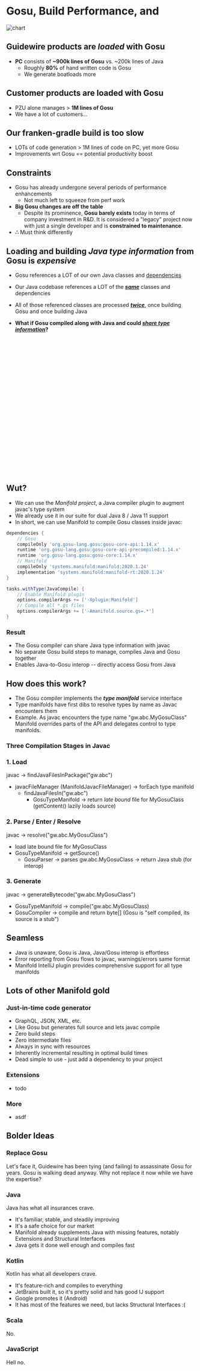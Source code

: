 # Gosu, Build Performance, and 

![chart](https://dl.dropbox.com/s/xf8qddt6dfygwv8/gosu_java.png)
## Guidewire products are _**loaded**_ with Gosu
- **PC** consists of **~900k lines of Gosu** vs. ~200k lines of Java
  - Roughly **80%** of hand written code is Gosu
  - We generate boatloads more 

## Customer products are loaded with Gosu
- PZU alone manages > **1M lines of Gosu**
- We have a lot of customers...

## Our franken-gradle build is too slow 
- LOTs of code generation > 1M lines of code on PC, yet more Gosu
- Improvements wrt Gosu == potential productivity boost  

## Constraints
- Gosu has already undergone several periods of performance enhancements
  - Not much left to squeeze from perf work
- **Big Gosu changes are off the table**
  - Despite its prominence, **Gosu barely exists** today in terms of company investment in R&D.
  It is considered a "legacy" project now with just a single developer and is **constrained to maintenance**.
- **∴** Must think differently

## Loading and building *Java type information* from Gosu is *expensive*
- Gosu references a LOT of our own Java classes and [dependencies](https://dl.dropbox.com/s/ep0qypcvki5v1mb/pc_compile_deps.txt)
- Our Java codebase references a LOT of the <i><b><u>same</u></b></i> classes and dependencies
- All of those referenced classes are processed <i><b><u>twice</u></b></i>, once building Gosu and once building Java


- **What if Gosu compiled along with Java and could <i><u>share type information</u></i>?**

<br><br><br><br><br><br><br><br><br><br><br><br><br><br><br><br><br><br><br><br><br>

## Wut?
- We can use the *Manifold project*, a Java compiler plugin to augment javac's type system
- We already use it in our suite for dual Java 8 / Java 11 support 
- In short, we can use Manifold to compile Gosu classes inside javac:
```groovy
dependencies {
    // Gosu
    compileOnly 'org.gosu-lang.gosu:gosu-core-api:1.14.x'
    runtime 'org.gosu-lang.gosu:gosu-core-api-precompiled:1.14.x'
    runtime 'org.gosu-lang.gosu:gosu-core:1.14.x'
    // Manifold
    compileOnly 'systems.manifold:manifold:2020.1.24'
    implementation 'systems.manifold:manifold-rt:2020.1.24'
}

tasks.withType(JavaCompile) {
    // Enable Manifold plugin
    options.compilerArgs += ['-Xplugin:Manifold']
    // Compile all *.gs files
    options.compilerArgs += ['-Amanifold.source.gs=.*']
}
``` 
### Result
- The Gosu compiler can share Java type information with javac
- No separate Gosu build steps to manage, compiles Java and Gosu together
- Enables Java-to-Gosu interop -- directly access Gosu from Java

## How does this work?
- The Gosu compiler implements the _**type manifold**_ service interface 
- Type manifolds have first dibs to resolve types by name as Javac encounters them
- Example. As javac encounters the type name "gw.abc.MyGosuClass" Manifold overrides parts of the API and delegates
control to type manifolds.

### Three Compilation Stages in Javac

### 1. Load
javac -> findJavaFilesInPackage("gw.abc") 
- javacFileManager (ManifoldJavacFileManager) -> forEach type manifold
  - findJavaFilesIn("gw.abc")
    - GosuTypeManifold -> return *late bound* file for MyGosuClass
      (getContent() lazily loads source)

### 2. Parse / Enter / Resolve
javac -> resolve("gw.abc.MyGosuClass")
  - load late bound file for MyGosuClass   
  - GosuTypeManifold -> getSource()
    - GosuParser -> parses gw.abc.MyGosuClass -> return Java stub (for interop)

### 3. Generate
javac -> generateBytecode("gw.abc.MyGosuClass")
   - GosuTypeManifold -> compile("gw.abc.MyGosuClass) 
   - GosuCompiler -> compile and return byte[] (Gosu is "self compiled, its source is a stub")
   
## Seamless   
  - Java is unaware, Gosu is Java, Java/Gosu interop is effortless
  - Error reporting from Gosu flows to javac, warnings/errors same format
  - Manifold IntelliJ plugin provides comprehensive support for all type manifolds
  
## Lots of other Manifold gold

### Just-in-time code generator
- GraphQL, JSON, XML, etc.
- Like Gosu but generates full source and lets javac compile
- Zero build steps
- Zero intermediate files
- Always in sync with resources
- Inherently incremental resulting in optimal build times
- Dead simple to use - just add a dependency to your project

### Extensions
- todo

### More
- asdf


## Bolder Ideas

### Replace Gosu
Let's face it, Guidewire has been tying (and failing) to assassinate Gosu for years. Gosu is walking dead anyway.
Why not replace it now while we have the expertise?

### Java
Java has what all insurances crave.
- It's familiar, stable, and steadily improving
- It's a safe choice for our market
- Manifold already supplements Java with missing features, notably Extensions and Structural Interfaces
- Java gets it done well enough and compiles fast

### Kotlin
Kotlin has what all developers crave.
- It's feature-rich and compiles to everything
- JetBrains built it, so it's pretty solid and has good IJ support
- Google promotes it (Android)
- It has most of the features we need, but lacks Structural Interfaces :(

### Scala
No.

### JavaScript 
Hell no. 

